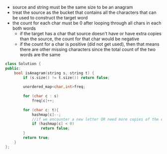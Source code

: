 - source and string must be the same size to be an anagram
- treat the source as the bucket that contains all the characters that can be used to construct the target word
- the count for each char must be 0 after looping through all chars in each both words
    - if the target has a char that source doesn't have or have extra copies than the source, the count for that char would be negative
    - if the count for a char is positive (did not get used), then that means there are other missing characters since the total count of the two words are the same 
    
```cpp
class Solution {
public:
    bool isAnagram(string s, string t) {
        if (s.size() != t.size()) return false;
        
        unordered_map<char,int>freq;
        
        for (char c : s)
            freq[c]++;
        
        for (char c: t){
            hashmap[c]--;
            //if we encounter a new letter OR need more copies of the char than contained from the source
            if (hashmap[c] < 0)
                return false;
        }
        return true;
    }
};
```
